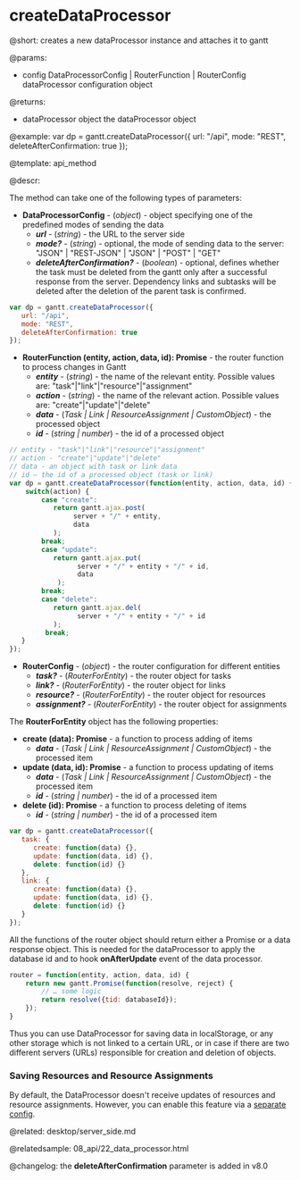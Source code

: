 createDataProcessor
=============

@short:
	creates a new dataProcessor instance and attaches it to gantt

@params:
- config	DataProcessorConfig | RouterFunction | RouterConfig 		dataProcessor configuration object

@returns: 
- dataProcessor		object		the dataProcessor object


@example:
var dp = gantt.createDataProcessor({
   url: "/api",
   mode: "REST",
   deleteAfterConfirmation: true
});


@template:	api_method

@descr:

The method can take one of the following types of parameters:

- <span class=subproperty>**DataProcessorConfig**</span> - (*object*) - object specifying one of the predefined modes of sending the data
    - **_url_** - (*string*) - the URL to the server side
    - **_mode?_** - (*string*) - optional, the mode of sending data to the server: "JSON" | "REST-JSON" | "JSON" | "POST" | "GET"
    - **_deleteAfterConfirmation?_** - (*boolean*) - optional, defines whether the task must be deleted from the gantt only after a successful response from the server. Dependency links and subtasks will be deleted after the deletion of the parent task is confirmed.


~~~js
var dp = gantt.createDataProcessor({
   url: "/api",
   mode: "REST",
   deleteAfterConfirmation: true
});
~~~



- <span class=submethod>**RouterFunction (entity, action, data, id): Promise**</span> - the router function to process changes in Gantt
    - **_entity_** - (*string*) - the name of the relevant entity. Possible values are: "task"|"link"|"resource"|"assignment"
    - **_action_** - (*string*) - the name of the relevant action. Possible values are:  "create"|"update"|"delete"
    - **_data_** - (*Task | Link | ResourceAssignment | CustomObject*) - the processed object
    - **_id_** - (*string | number*) - the id of a processed object



~~~js
// entity - "task"|"link"|"resource"|"assignment"
// action - "create"|"update"|"delete"
// data - an object with task or link data
// id – the id of a processed object (task or link)
var dp = gantt.createDataProcessor(function(entity, action, data, id) { 
	switch(action) {
    	case "create":
           return gantt.ajax.post(
            	server + "/" + entity,
                data
           );
        break;
        case "update":
           return gantt.ajax.put(
                 server + "/" + entity + "/" + id,
                 data
            );
        break;
        case "delete":
           return gantt.ajax.del(
                 server + "/" + entity + "/" + id
           );
         break;
   }
});
~~~


- <span class=subproperty>**RouterConfig**</span> - (*object*) - the router configuration for different entities
    - **_task?_** - (*RouterForEntity*) - the router object for tasks
    - **_link?_** - (*RouterForEntity*) - the router object for links
    - **_resource?_** - (*RouterForEntity*) - the router object for resources
    - **_assignment?_** - (*RouterForEntity*) - the router object for assignments


The **RouterForEntity** object has the following properties:

- <span class=submethod>**create (data): Promise**</span> - a function to process adding of items
    - **_data_** - (*Task | Link | ResourceAssignment | CustomObject*) - the processed item
- <span class=submethod>**update (data, id): Promise**</span> - a function to process updating of items
    - **_data_** - (*Task | Link | ResourceAssignment | CustomObject*) - the processed item
    - **_id_** - (*string | number*) - the id of a processed item
- <span class=submethod>**delete (id): Promise**</span> - a function to process deleting of items
    - **_id_** - (*string | number*) - the id of a processed item


~~~js
var dp = gantt.createDataProcessor({ 
   task: {
      create: function(data) {},
      update: function(data, id) {},
      delete: function(id) {}
   },
   link: {
      create: function(data) {},
      update: function(data, id) {},
      delete: function(id) {}
   }
});
~~~

All the functions of the router object should return either a Promise or a data response object. This is needed for the dataProcessor to apply the database id and to hook **onAfterUpdate** event of the data processor.

~~~js
router = function(entity, action, data, id) {
	return new gantt.Promise(function(resolve, reject) {
    	// … some logic
        return resolve({tid: databaseId});
 	});
}
~~~

Thus you can use DataProcessor for saving data in localStorage, or any other storage which is not linked to a certain URL, or in case if there are two different servers (URLs) responsible for creation and deletion of objects.


### Saving Resources and Resource Assignments

By default, the DataProcessor doesn't receive updates of resources and resource assignments. 
However, you can enable this feature via a [separate config](desktop/server_side.md#routingcrudactionsofresourcesandresourceassignments).

@related:
	desktop/server_side.md

@relatedsample:
	08_api/22_data_processor.html

@changelog:
the **deleteAfterConfirmation** parameter is added in v8.0